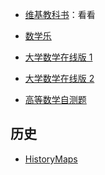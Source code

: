 - <a href="https://zh.wikibooks.org/wiki/Wikibooks:%E9%A6%96%E9%A1%B5" target="_blank">维基教科书</a>：看看

- <a href="https://www.shuxuele.com/index.html" target="_blank">数学乐</a>

- [大学数学在线版 1](https://sxyd.sdut.edu.cn/)
- [大学数学在线版 2](http://www.sciyard.com/home)
- [高等数学自测题](http://netedu.xauat.edu.cn/jpkc/netedu/jpkc/gdsx/homepage/5jxsd/56/560.htm)

## 历史

- [HistoryMaps](https://history-maps.com/)
